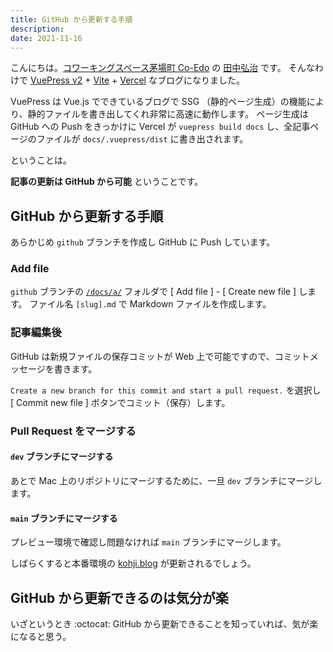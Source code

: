 ```yaml
---
title: GitHub から更新する手順
description: 
date: 2021-11-16
---
```

こんにちは。[コワーキングスペース茅場町 Co-Edo](https://www.coworking.tokyo.jp/) の [田中弘治](https://twitter.com/ktanaka) です。
そんなわけで [VuePress v2](https://v2.vuepress.vuejs.org/) + [Vite](https://vitejs.dev/) + [Vercel](https://vercel.com/) なブログになりました。

VuePress は Vue.js でできているブログで SSG （静的ページ生成）の機能により、静的ファイルを書き出してくれ非常に高速に動作します。
ページ生成は GitHub への Push をきっかけに Vercel が `vuepress build docs` し、全記事ページのファイルが `docs/.vuepress/dist` に書き出されます。

ということは。

**記事の更新は GitHub から可能** ということです。

## GitHub から更新する手順

あらかじめ `github` ブランチを作成し GitHub に Push しています。

### Add file

`github` ブランチの [`/docs/a/`](https://github.com/monsat/kohji.blog/new/github/docs/a) フォルダで [ Add file ] - [ Create new file ] します。
ファイル名 `[slug].md` で Markdown ファイルを作成します。

### 記事編集後

GitHub は新規ファイルの保存コミットが Web 上で可能ですので、コミットメッセージを書きます。

`Create a new branch for this commit and start a pull request.` を選択し [ Commit new file ] ボタンでコミット（保存）します。

### Pull Request をマージする

#### `dev` ブランチにマージする

あとで Mac 上のリポジトリにマージするために、一旦 `dev` ブランチにマージします。

#### `main` ブランチにマージする

プレビュー環境で確認し問題なければ `main` ブランチにマージします。

しばらくすると本番環境の [kohji.blog](https://kohji.blog/) が更新されるでしょう。

## GitHub から更新できるのは気分が楽

いざというとき :octocat: GitHub から更新できることを知っていれば、気が楽になると思う。
